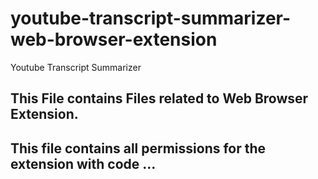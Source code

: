 # youtube-transcript-summarizer-web-browser-extension

Youtube Transcript Summarizer

## This File contains Files related to Web Browser Extension.

## This file contains all permissions for the extension with code ...
